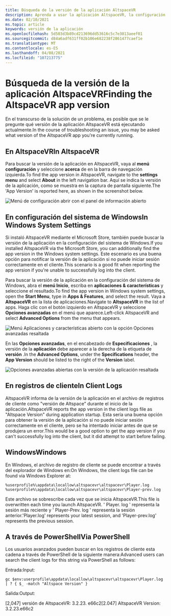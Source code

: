 ```yaml
---
title: Búsqueda de la versión de la aplicación AltspaceVR
description: Aprenda a usar la aplicación AltspaceVR, la configuración y los registros de cliente para encontrar la versión de AltspaceVR que está ejecutando actualmente.
ms.date: 02/10/2021
ms.topic: article
keywords: versión de la aplicación
ms.openlocfilehash: 5d503d3b89cd213696dd53616c5c7e3013aeef01
ms.sourcegitcommit: d84a6adf631ff02b106e682238f2861477caef1e
ms.translationtype: MT
ms.contentlocale: es-ES
ms.lasthandoff: 04/08/2021
ms.locfileid: "107213775"
---
```

# <a name="finding-the-altspacevr-app-version"></a><span data-ttu-id="7c100-104">Búsqueda de la versión de la aplicación AltspaceVR</span><span class="sxs-lookup"><span data-stu-id="7c100-104">Finding the AltspaceVR app version</span></span>

<span data-ttu-id="7c100-105">En el transcurso de la solución de un problema, es posible que se le pregunte qué versión de la aplicación AltspaceVR está ejecutando actualmente.</span><span class="sxs-lookup"><span data-stu-id="7c100-105">In the course of troubleshooting an issue, you may be asked what version of the AltspaceVR app you're currently running.</span></span>

## <a name="in-altspacevr"></a><span data-ttu-id="7c100-106">En AltspaceVR</span><span class="sxs-lookup"><span data-stu-id="7c100-106">In AltspaceVR</span></span>

<span data-ttu-id="7c100-107">Para buscar la versión de la aplicación en AltspaceVR, vaya al **menú configuración** y seleccione **acerca** de en la barra de navegación izquierda.</span><span class="sxs-lookup"><span data-stu-id="7c100-107">To find the app version in AltspaceVR, navigate to the **settings menu** and select **About** in the left navigation bar.</span></span> <span data-ttu-id="7c100-108">Aquí se indica la versión de la aplicación, como se muestra en la captura de pantalla siguiente.</span><span class="sxs-lookup"><span data-stu-id="7c100-108">The 'App Version' is reported here, as shown in the screenshot below.</span></span>

![Menú de configuración abrir con el panel de información abierto](images/app-version-img-01.png)

## <a name="in-windows-system-settings"></a><span data-ttu-id="7c100-110">En configuración del sistema de Windows</span><span class="sxs-lookup"><span data-stu-id="7c100-110">In Windows System Settings</span></span>

<span data-ttu-id="7c100-111">Si instaló AltspaceVR mediante el Microsoft Store, también puede buscar la versión de la aplicación en la configuración del sistema de Windows.</span><span class="sxs-lookup"><span data-stu-id="7c100-111">If you installed AltspaceVR via the Microsoft Store, you can additionally find the app version in the Windows system settings.</span></span>  <span data-ttu-id="7c100-112">Este escenario es una buena opción para notificar la versión de la aplicación si no puede iniciar sesión correctamente en el cliente.</span><span class="sxs-lookup"><span data-stu-id="7c100-112">This scenario is a good fit when reporting the app version if you're unable to successfully log into the client.</span></span>

<span data-ttu-id="7c100-113">Para buscar la versión de la aplicación en la configuración del sistema de Windows, abra el **menú Inicio**, escriba en **aplicaciones & características** y seleccione el resultado.</span><span class="sxs-lookup"><span data-stu-id="7c100-113">To find the app version in Windows system settings, open the **Start Menu**, type in **Apps & Features**, and select the result.</span></span> <span data-ttu-id="7c100-114">Vaya a **AltspaceVR** en la lista de aplicaciones.</span><span class="sxs-lookup"><span data-stu-id="7c100-114">Navigate to **AltspaceVR** in the list of apps.</span></span> <span data-ttu-id="7c100-115">Haga clic con el botón izquierdo en AltspaceVR y seleccione **Opciones avanzadas** en el menú que aparece.</span><span class="sxs-lookup"><span data-stu-id="7c100-115">Left-click AltspaceVR and select **Advanced Options** from the menu that appears.</span></span>

![Menú Aplicaciones y características abierto con la opción Opciones avanzadas resaltada](images/app-version-img-02.png)

<span data-ttu-id="7c100-117">En las **Opciones avanzadas**, en el encabezado de **Especificaciones** , la versión de la **aplicación** debe aparecer a la derecha de la etiqueta de **versión** .</span><span class="sxs-lookup"><span data-stu-id="7c100-117">In the **Advanced Options**, under the **Specifications** header, the **App Version** should be listed to the right of the **Version** label.</span></span>

![Opciones avanzadas abiertas con la versión de la aplicación resaltada](images/app-version-img-03.png)

## <a name="in-client-logs"></a><span data-ttu-id="7c100-119">En registros de cliente</span><span class="sxs-lookup"><span data-stu-id="7c100-119">In Client Logs</span></span>

<span data-ttu-id="7c100-120">AltspaceVR informa de la versión de la aplicación en el archivo de registros de cliente como "versión de Altspace" durante el inicio de la aplicación.</span><span class="sxs-lookup"><span data-stu-id="7c100-120">AltspaceVR reports the app version in the client logs file as "Altspace Version" during application startup.</span></span> <span data-ttu-id="7c100-121">Esta sería una buena opción para obtener la versión de la aplicación si no puede iniciar sesión correctamente en el cliente, pero se ha intentado iniciar antes de que se produjera un error.</span><span class="sxs-lookup"><span data-stu-id="7c100-121">This would be a good option to get the app version if you can't successfully log into the client, but it did attempt to start before failing.</span></span>

## <a name="windows"></a><span data-ttu-id="7c100-122">Windows</span><span class="sxs-lookup"><span data-stu-id="7c100-122">Windows</span></span>

<span data-ttu-id="7c100-123">En Windows, el archivo de registro de cliente se puede encontrar a través del explorador de Windows en:</span><span class="sxs-lookup"><span data-stu-id="7c100-123">On Windows, the client logs file can be found via Windows Explorer at:</span></span>

```
%userprofile%\appdata\locallow\altspacevr\altspacevr\Player.log
%userprofile%\appdata\locallow\altspacevr\altspacevr\Player-prev.log
```

<span data-ttu-id="7c100-124">Este archivo se sobrescribe cada vez que se inicia AltspaceVR.</span><span class="sxs-lookup"><span data-stu-id="7c100-124">This file is overwritten each time you launch AltspaceVR.</span></span> <span data-ttu-id="7c100-125">' Player. log ' representa la sesión más reciente y ' Player-Prev. log ' representa la sesión anterior.</span><span class="sxs-lookup"><span data-stu-id="7c100-125">'Player.log' represents your latest session, and 'Player-prev.log' represents the previous session.</span></span>

## <a name="via-powershell"></a><span data-ttu-id="7c100-126">A través de PowerShell</span><span class="sxs-lookup"><span data-stu-id="7c100-126">Via PowerShell</span></span>

<span data-ttu-id="7c100-127">Los usuarios avanzados pueden buscar en los registros de cliente esta cadena a través de PowerShell de la siguiente manera:</span><span class="sxs-lookup"><span data-stu-id="7c100-127">Advanced users can search the client logs for this string via PowerShell as follows:</span></span>

<span data-ttu-id="7c100-128">Entrada:</span><span class="sxs-lookup"><span data-stu-id="7c100-128">Input:</span></span>

```
gc $env:userprofile\appdata\locallow\altspacevr\altspacevr\Player.log | ? { $_ -match "Altspace Version" }
```

<span data-ttu-id="7c100-129">Salida:</span><span class="sxs-lookup"><span data-stu-id="7c100-129">Output:</span></span>

<span data-ttu-id="7c100-130">[2,047] versión de AltspaceVR: 3.2.23. e66c2</span><span class="sxs-lookup"><span data-stu-id="7c100-130">[2.047] AltspaceVR Version: 3.2.23.e66c2</span></span>